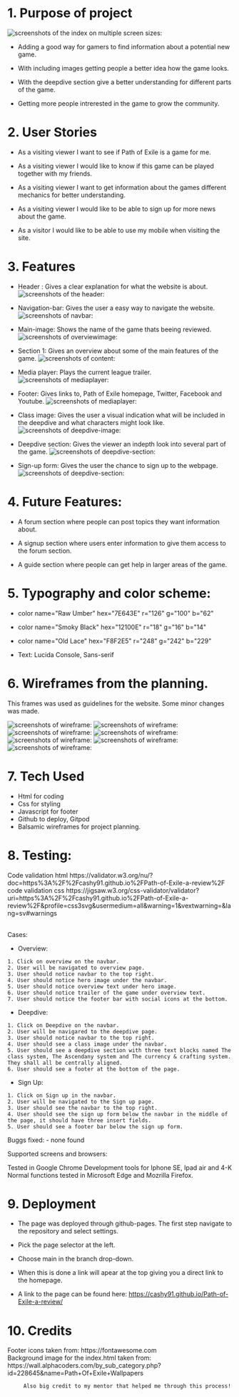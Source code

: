 <h1>1. Purpose of project</h1>

![screenshots of the index on multiple screen sizes:](./readme-images/multiscreen.png)

* Adding a good way for gamers to find information about a potential new game.

* With including images getting people a better idea how the game looks.

* With the deepdive section give a better understanding for different parts of the game.

* Getting more people intrerested in the game to grow the community.

<h1>2. User Stories</h1>

* As a visiting viewer I want to see if Path of Exile is a game for me.

* As a visiting viewer I would like to know if this game can be played together with my friends.

* As a visiting viewer I want to get information about the games different mechanics for better understanding.

* As a visiting viewer I would like to be able to sign up for more news about the game.

* As a visitor I would like to be able to use my mobile when visiting the site.


<h1>3. Features </h1>

* Header : Gives a clear explanation for what the website is about.
 ![screenshots of the header:](./readme-images/header-image.png)

* Navigation-bar: Gives the user a easy way to navigate the website.
![screenshots of navbar:](./readme-images/navbar.png)

* Main-image: Shows the name of the game thats beeing reviewed.
![screenshots of overviewimage:](./readme-images/Path-of-Exile-overview-Image.jpg)

* Section 1: Gives an overview about some of the main features of the game.
![screenshots of content:](./readme-images/Overview.png) 

* Media player: Plays the current league trailer.
![screenshots of mediaplayer:](./readme-images/Mediaplayer.png)

* Footer: Gives links to, Path of Exile homepage, Twitter, Facebook and Youtube.
![screenshots of mediaplayer:](./readme-images/footer.png)

* Class image: Gives the user a visual indication what will be included in the deepdive and what characters might look like.
![screenshots of deepdive-image:](./readme-images/deepdive-image.png)

* Deepdive section: Gives the viewer an indepth look into several part of the game.
![screenshots of deepdive-section:](./readme-images/deepdive-text.png)

* Sign-up form: Gives the user the chance to sign up to the webpage.
![screenshots of deepdive-section:](./readme-images/signup-image.png)

<h1>4. Future Features:</h1>

* A forum section where people can post topics they want information about.

* A signup section where users enter information to give them access to the forum section.

* A guide section where people can get help in larger areas of the game.

<h1>5. Typography and color scheme:</h1>

   * color name="Raw Umber" hex="7E643E" r="126" g="100" b="62" 

   * color name="Smoky Black" hex="12100E" r="18" g="16" b="14" 

   * color name="Old Lace" hex="F8F2E5" r="248" g="242" b="229" 

   * Text: Lucida Console, Sans-serif


<h1>6. Wireframes from the planning.</h1>

 This frames was used as guidelines for the website. Some minor changes was made.

![screenshots of wireframe:](./readme-images/Frame1.png) 
![screenshots of wireframe:](./readme-images/Frame2.png)
![screenshots of wireframe:](./readme-images/Frame3.png)
![screenshots of wireframe:](./readme-images/Frame4.png)
![screenshots of wireframe:](./readme-images/Frame5.png)
![screenshots of wireframe:](./readme-images/Frame6.png)
![screenshots of wireframe:](./readme-images/Frame7.png)


<h1>7.  Tech Used </h1> 

* Html for coding
* Css for styling 
* Javascript for footer
* Github to deploy, Gitpod 
* Balsamic wireframes for project planning.

<h1>8. Testing:</h1> 
Code validation html https://validator.w3.org/nu/?doc=https%3A%2F%2Fcashy91.github.io%2FPath-of-Exile-a-review%2F <br>
code validation css https://jigsaw.w3.org/css-validator/validator?uri=https%3A%2F%2Fcashy91.github.io%2FPath-of-Exile-a-review%2F&profile=css3svg&usermedium=all&warning=1&vextwarning=&lang=sv#warnings<br>
<br>

 Cases: 

   * Overview: 
   
    1. Click on overview on the navbar. 
    2. User will be navigated to overview page.
    3. User should notice navbar to the top right.
    4. User should notice hero image under the navbar.
    5. User should notice overview text under hero image.
    6. User should notice trailer of the game under overview text.
    7. User should notice the footer bar with social icons at the bottom.

   * Deepdive:

    1. Click on Deepdive on the navbar.
    2. User will be navigared to the deepdive page.
    3. User should notice navbar to the top right. 
    4. User should see a class image under the navbar.
    5. User should see a deepdive section with three text blocks named The class system, The Ascendany system and The currency & crafting system. They shall all be centrally aligned.
    6. User should see a footer at the bottom of the page.

   * Sign Up:

    1. Click on Sign up in the navbar.
    2. User will be navigated to the Sign up page.
    3. User should see the navbar to the top right.
    4. User should see the sign up form below the navbar in the middle of the page, it should have three insert fields.
    5. User should see a footer bar below the sign up form.




          

   Buggs fixed: - none found

   Supported screens and browsers: 

   Tested in Google Chrome Development tools for Iphone SE, Ipad air and 4-K <br> Normal functions tested in Microsoft Edge and Mozrilla Firefox.

<h1>9. Deployment</h1> 

- The page was deployed through github-pages.
The first step navigate to the repository and select settings.<br>
- Pick the page selector at the left. <br>
- Choose main in the branch drop-down. <br>
- When this is done a link will apear at the top giving you a direct link to the homepage.

- A link to the page can be found here: <https://cashy91.github.io/Path-of-Exile-a-review/>


                  

<h1>10. Credits</h1>   
Footer icons taken from: https://fontawesome.com <br> 
Background image for the index.html taken from: https://wall.alphacoders.com/by_sub_category.php?id=228645&name=Path+Of+Exile+Wallpapers

               
            
         Also big credit to my mentor that helped me through this process!        


                                                    


  
